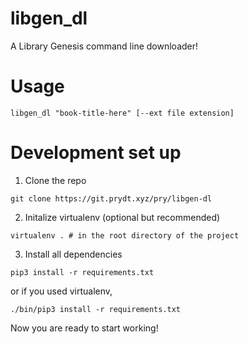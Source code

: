 # libgen_dl

A Library Genesis command line downloader!

# Usage

`libgen_dl "book-title-here" [--ext file extension]`

# Development set up

1. Clone the repo

`git clone https://git.prydt.xyz/pry/libgen-dl`

2. Initalize virtualenv (optional but recommended)

`virtualenv . # in the root directory of the project`

3. Install all dependencies

`pip3 install -r requirements.txt`

or if you used virtualenv,

`./bin/pip3 install -r requirements.txt`

Now you are ready to start working!
